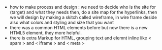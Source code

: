 * how to make process and design : we need to decide who is the site for (target) and what they needs then, do a site map for the hyperlinks, then we will design by making a skitch called wireframe, in wire frame deside also what colors and styling and size that you want
* there was a common HTML elements before but now there is a new HTML5 element, they more helpful.
* there is extra Markup for HTML, grouping text and elemnt inline like  < spam > and < iframe > and < meta >
